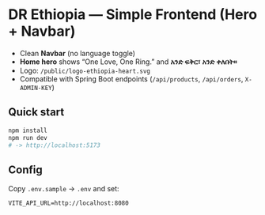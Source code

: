 # DR Ethiopia — Simple Frontend (Hero + Navbar)
- Clean **Navbar** (no language toggle)
- **Home hero** shows “One Love, One Ring.” and **አንድ ፍቅር፣ አንድ ቀለበት።**
- Logo: `/public/logo-ethiopia-heart.svg`
- Compatible with Spring Boot endpoints (`/api/products`, `/api/orders`, `X-ADMIN-KEY`)

## Quick start
```bash
npm install
npm run dev
# -> http://localhost:5173
```
## Config
Copy `.env.sample` → `.env` and set:
```
VITE_API_URL=http://localhost:8080
```
